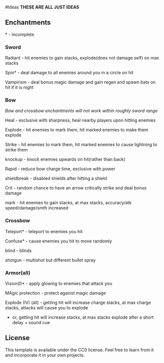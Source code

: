 #Ideas
**THESE ARE ALL JUST IDEAS**
## Enchantments
\* - incomplete
### Sword
Radiant - hit enemies to gain stacks, explode(does not damage self) on max stacks

Spin* - deal damage to all enemies around you in a circle on hit

Vampirism - deal bonus magic damage and gain regen and spawn bats on hit if it is night

### Bow
*Bow and crossbow enchantments will not work within roughly sword range*

Heal - exclusive with sharpness, heal nearby players upon hitting enemies

Explode - hit enemies to mark them, hit marked enemies to make them explode

Strike - hit enemies to mark them, hit marked enemies to cause lightning to strike them

knockup - knock enemies upwards on hit(rather than back)

Rapid - reduce bow charge time, exclusive with power

shieldbreak - disabled shields after hitting a shield

Crit - random chance to have an arrow critically strike and deal bonus damage

mark - hit enemies to gain stacks, at max stacks, accuracy/atk speed/damage/smth increased

### Crossbow

Teleport* - teleport to enemies you hit

Confuse* - cause enemies you hit to move randomly

blind - blinds

shotgun - multishot but different bullet spray



### Armor(all)
 
Vision(I)* - apply glowing to enemies that attack you

MAgic protection - protect against magic damage

Explode (IV) (all) - getting hit will increase charge stacks, at max charge stacks, attacks will cause you to explode
- or, getting hit will increase stacks, at max stacks explode after a short delay + sound cue
  
## License

This template is available under the CC0 license. Feel free to learn from it and incorporate it in your own projects.
